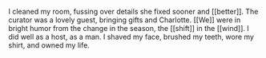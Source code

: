 I cleaned my room, fussing over details she fixed sooner and [[better]]. The curator was a lovely guest, bringing gifts and Charlotte. [[We]] were in bright humor from the change in the season, the [[shift]] in the [[wind]]. I did well as a host, as a man. I shaved my face, brushed my teeth, wore my shirt, and owned my life.